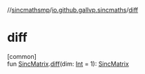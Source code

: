 //[sincmathsmp](../../index.md)/[io.github.gallvp.sincmaths](index.md)/[diff](diff.md)

# diff

[common]\
fun [SincMatrix](-sinc-matrix/index.md).[diff](diff.md)(dim: [Int](https://kotlinlang.org/api/latest/jvm/stdlib/kotlin/-int/index.html) = 1): [SincMatrix](-sinc-matrix/index.md)

